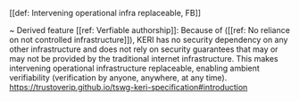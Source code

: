 [[def: Intervening operational infra replaceable, FB]]

~ Derived feature [[ref: Verfiable authorship]]: Because of ([[ref: No reliance on not controlled infrastructure]]), KERI has no security dependency on any other infrastructure and does not rely on security guarantees that may or may not be provided by the traditional internet infrastructure. This makes intervening operational infrastructure replaceable, enabling ambient verifiability (verification by anyone, anywhere, at any time).  
<https://trustoverip.github.io/tswg-keri-specification#introduction>
